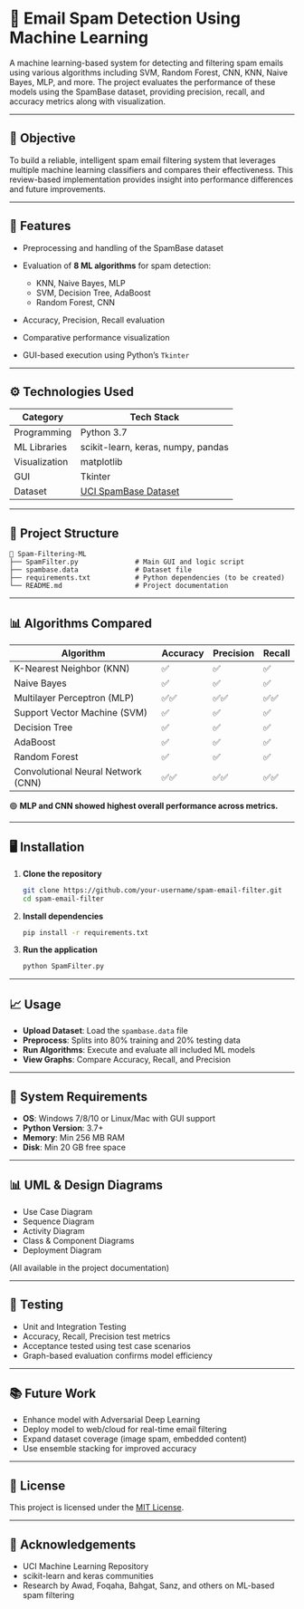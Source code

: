 
# 📧 Email Spam Detection Using Machine Learning

A machine learning-based system for detecting and filtering spam emails using various algorithms including SVM, Random Forest, CNN, KNN, Naive Bayes, MLP, and more. The project evaluates the performance of these models using the SpamBase dataset, providing precision, recall, and accuracy metrics along with visualization.

---

## 🧠 Objective

To build a reliable, intelligent spam email filtering system that leverages multiple machine learning classifiers and compares their effectiveness. This review-based implementation provides insight into performance differences and future improvements.

---

## 🚀 Features

* Preprocessing and handling of the SpamBase dataset
* Evaluation of **8 ML algorithms** for spam detection:

  * KNN, Naive Bayes, MLP
  * SVM, Decision Tree, AdaBoost
  * Random Forest, CNN
* Accuracy, Precision, Recall evaluation
* Comparative performance visualization
* GUI-based execution using Python’s `Tkinter`

---

## ⚙️ Technologies Used

| Category      | Tech Stack                                                               |
| ------------- | ------------------------------------------------------------------------ |
| Programming   | Python 3.7                                                               |
| ML Libraries  | scikit-learn, keras, numpy, pandas                                       |
| Visualization | matplotlib                                                               |
| GUI           | Tkinter                                                                  |
| Dataset       | [UCI SpamBase Dataset](https://archive.ics.uci.edu/ml/datasets/spambase) |

---

## 📂 Project Structure

```
📁 Spam-Filtering-ML
├── SpamFilter.py              # Main GUI and logic script
├── spambase.data              # Dataset file
├── requirements.txt           # Python dependencies (to be created)
└── README.md                  # Project documentation
```

---

## 📊 Algorithms Compared

| Algorithm                          | Accuracy | Precision | Recall |
| ---------------------------------- | -------- | --------- | ------ |
| K-Nearest Neighbor (KNN)           | ✅        | ✅         | ✅      |
| Naive Bayes                        | ✅        | ✅         | ✅      |
| Multilayer Perceptron (MLP)        | ✅✅       | ✅✅        | ✅✅     |
| Support Vector Machine (SVM)       | ✅        | ✅         | ✅      |
| Decision Tree                      | ✅        | ✅         | ✅      |
| AdaBoost                           | ✅        | ✅         | ✅      |
| Random Forest                      | ✅        | ✅         | ✅      |
| Convolutional Neural Network (CNN) | ✅✅       | ✅✅        | ✅✅     |

🟢 **MLP and CNN showed highest overall performance across metrics.**

---

## 🖥️ Installation

1. **Clone the repository**

   ```bash
   git clone https://github.com/your-username/spam-email-filter.git
   cd spam-email-filter
   ```

2. **Install dependencies**

   ```bash
   pip install -r requirements.txt
   ```

3. **Run the application**

   ```bash
   python SpamFilter.py
   ```

---

## 📈 Usage

* **Upload Dataset**: Load the `spambase.data` file
* **Preprocess**: Splits into 80% training and 20% testing data
* **Run Algorithms**: Execute and evaluate all included ML models
* **View Graphs**: Compare Accuracy, Recall, and Precision

---

## 📌 System Requirements

* **OS**: Windows 7/8/10 or Linux/Mac with GUI support
* **Python Version**: 3.7+
* **Memory**: Min 256 MB RAM
* **Disk**: Min 20 GB free space

---

## 📊 UML & Design Diagrams

* Use Case Diagram
* Sequence Diagram
* Activity Diagram
* Class & Component Diagrams
* Deployment Diagram

(All available in the project documentation)

---

## 🧪 Testing

* Unit and Integration Testing
* Accuracy, Recall, Precision test metrics
* Acceptance tested using test case scenarios
* Graph-based evaluation confirms model efficiency

---

## 📚 Future Work

* Enhance model with Adversarial Deep Learning
* Deploy model to web/cloud for real-time email filtering
* Expand dataset coverage (image spam, embedded content)
* Use ensemble stacking for improved accuracy

---

## 🔏 License

This project is licensed under the [MIT License](https://opensource.org/licenses/MIT).

---

## 🙌 Acknowledgements

* UCI Machine Learning Repository
* scikit-learn and keras communities
* Research by Awad, Foqaha, Bahgat, Sanz, and others on ML-based spam filtering


